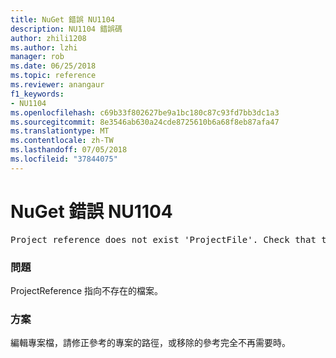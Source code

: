 ```yaml
---
title: NuGet 錯誤 NU1104
description: NU1104 錯誤碼
author: zhili1208
ms.author: lzhi
manager: rob
ms.date: 06/25/2018
ms.topic: reference
ms.reviewer: anangaur
f1_keywords:
- NU1104
ms.openlocfilehash: c69b33f802627be9a1bc180c87c93fd7bb3dc1a3
ms.sourcegitcommit: 8e3546ab630a24cde8725610b6a68f8eb87afa47
ms.translationtype: MT
ms.contentlocale: zh-TW
ms.lasthandoff: 07/05/2018
ms.locfileid: "37844075"
---
```

# <a name="nuget-error-nu1104"></a>NuGet 錯誤 NU1104

<pre>Project reference does not exist 'ProjectFile'. Check that the project reference is valid and that the project file exists.</pre>

### <a name="issue"></a>問題
ProjectReference 指向不存在的檔案。

### <a name="solution"></a>方案
編輯專案檔，請修正參考的專案的路徑，或移除的參考完全不再需要時。
